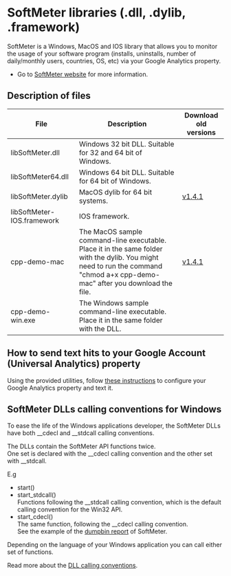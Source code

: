 ﻿# SoftMeter libraries (.dll, .dylib, .framework)

SoftMeter is a Windows, MacOS and IOS library that allows you to monitor the usage of your software program (installs, uninstalls, number of daily/monthly users, countries, OS, etc) via your Google Analytics property.  
- Go to [SoftMeter website](https://www.StarMessageSoftware.com/softmeter) for more information.  

## Description of files

|File|Description|Download old versions|
|----------|-------------|-----|
|libSoftMeter.dll|Windows 32 bit DLL. Suitable for 32 and 64 bit of Windows.| |
|libSoftMeter64.dll|Windows 64 bit DLL. Suitable for 64 bit of Windows.| |
|libSoftMeter.dylib|MacOS dylib for 64 bit systems.|[v1.4.1](https://github.com/starmessage/libSoftMeter/raw/9bd232970c7a531dcdf9f916cadbdb2f5084de41/bin/libSoftMeter.dylib)|
|libSoftMeter-IOS.framework|IOS framework.| |
|cpp-demo-mac|The MacOS sample command-line executable.  Place it in the same folder with the dylib. You might need to run the command "chmod a+x cpp-demo-mac" after you download the file.|[v1.4.1](https://github.com/starmessage/libSoftMeter/raw/9bd232970c7a531dcdf9f916cadbdb2f5084de41/bin/cpp-demo-mac)|
|cpp-demo-win.exe|The Windows sample command-line executable. Place it in the same folder with the DLL.| |
 
## How to send text hits to your Google Account (Universal Analytics) property
Using the provided utilities, follow [these instructions](https://www.starmessagesoftware.com/faq-page/how-to-create-mobile-app-reporting-view-google-analytics) to configure your Google Analytics property and text it.

## SoftMeter DLLs calling conventions for Windows
To ease the life of the Windows applications developer, the SoftMeter DLLs have both __cdecl and __stdcall calling conventions.  

The DLLs contain the SoftMeter API functions twice.  
One set is declared with the __cdecl calling convention and the other set with __stdcall.  


E.g
- start()  
- start_stdcall()  
Functions following the __stdcall calling convention, which is the default calling convention for the Win32 API.
- start_cdecl()  
The same function, following the __cdecl calling convention.  
See the example of the [dumpbin report](https://github.com/starmessage/libSoftMeter/blob/master/bin/dumpbin-of-softmeter-dll.txt) of SoftMeter.

Depending on the language of your Windows application you can call either set of functions.

Read more about the [DLL calling conventions](https://github.com/starmessage/libSoftMeter/blob/master/bin/DLL-functions-calling-conventions.md).


